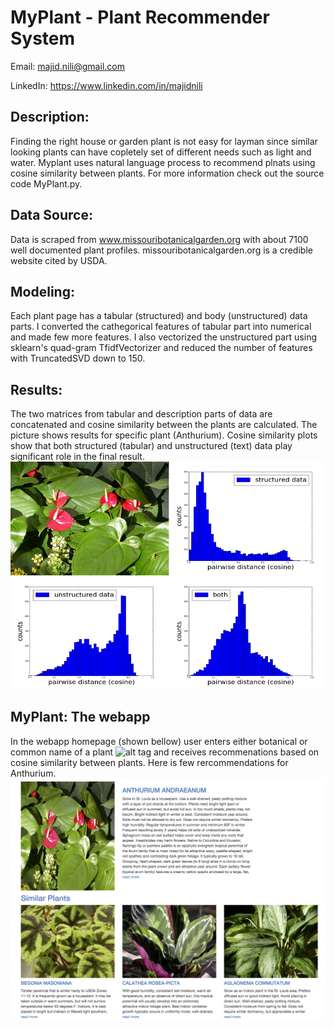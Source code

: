# MyPlant - Plant Recommender System
Email: majid.nili@gmail.com

LinkedIn: https://www.linkedin.com/in/majidnili
## Description:
Finding the right house or garden plant is not easy for layman since similar looking plants can have copletely set of different needs such as light and water. Myplant uses natural language process to recommend plnats using cosine similarity between plants. For more information check out the source code MyPlant.py. 
## Data Source:
Data is scraped from www.missouribotanicalgarden.org with about 7100 well documented plant profiles. missouribotanicalgarden.org is a credible website cited by USDA.
## Modeling:
Each plant page has a tabular (structured) and body (unstructured) data parts. I converted the cathegorical features of tabular part into numerical and made few more features. I also vectorized the unstructured part using sklearn's quad-gram TfidfVectorizer and reduced the number of features with TruncatedSVD down to 150.
## Results:
The two matrices from tabular and description parts of data are concatenated and cosine similarity between the plants are calculated. The picture shows results for specific plant (Anthurium). Cosine similarity plots show that both structured (tabular) and unstructured (text) data play significant role in the final result.
![alt tag](https://raw.githubusercontent.com/majidnili/Myplant/master/images/Anthurium1.png)
## MyPlant: The webapp
In the webapp homepage (shown bellow) user enters either botanical or common name of a plant
![alt tag](https://raw.githubusercontent.com/majidnili/Myplant/master/images/Homepage2.png)
and receives recommenations based on cosine similarity between plants. Here is few rercommendations for Anthurium.
![alt tag](https://raw.githubusercontent.com/majidnili/Myplant/master/images/Anthurium2.png)

